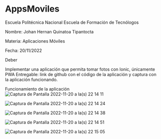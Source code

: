 # AppsMoviles

Escuela Politécnica Nacional
Escuela de Formación de Tecnólogos


Nombre: Johan Hernan Quinatoa Tipantocta

Materia: Aplicaciones Móviles

Fecha: 20/11/2022


Deber

Implementar una aplicación que permita tomar fotos con Ionic, únicamente PWA Entregable: link de github con el código de la aplicación y captura con la aplicación funcionando.

Funcionamiento de la aplicación
![Captura de Pantalla 2022-11-20 a la(s) 22 14 11](https://user-images.githubusercontent.com/66568293/202955494-cb108b90-9f84-4f5e-bea1-517c492ebe0f.png)

![Captura de Pantalla 2022-11-20 a la(s) 22 14 24](https://user-images.githubusercontent.com/66568293/202955519-f70e315f-9e23-4893-9931-5230a8462875.png)

![Captura de Pantalla 2022-11-20 a la(s) 22 14 38](https://user-images.githubusercontent.com/66568293/202955540-dc05dd1c-676c-4bf1-86fb-cc06ee3a10cf.png)

![Captura de Pantalla 2022-11-20 a la(s) 22 14 51](https://user-images.githubusercontent.com/66568293/202955560-8311c7c4-953e-436b-8343-80079d5042d8.png)

![Captura de Pantalla 2022-11-20 a la(s) 22 15 05](https://user-images.githubusercontent.com/66568293/202955583-54ea11f8-dc44-4b24-ad9c-0398b7e57e71.png)
